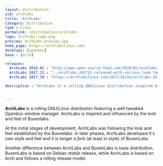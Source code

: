 ```yaml
---
layout: distribution
uid: archlabs
title: 'ArchLabs'
Category: Distribution
type : Linux
permalink: /distribution/archlabs
logo: archlabs-logo.png
preview: ArchLabs-preview.jpg
home_page: https://archlabslinux.com/
desktops: [openbox]
base : [arch]

releases:
  ArchLabs 2018.02 : "http://www.open-source-feed.com/2018/02/archlabs-201802-released-with.html"
  ArchLabs 2017.12 : "../archlabs-201712-released-with-various-look-feel-improvements/"
  ArchLabs 2017.10 : "https://archlabslinux.com/2017/10/24/archlabs-2017-10-release/"

description : "ArchLabs is a rolling GNU/Linux distribution inspired by the simplicity and look and feel of Busenlab, another operating system based on Debian with Openbox window manager"


---
```


**ArchLabs** is a rolling GNU/Linux distribution featuring a well tweaked Openbox window manager. ArchLabs is inspired and influenced by the look and feel of Busenlabs.

At the initial stages of development, ArchLabs was following the look and feel established by the Busnelabs. In later phases, ArchLabs developed it's own style and feel and it is longer a *fork* (at least in style) of BusenLabs.

Another difference between ArchLabs and BusenLabs is base distribution. BusenLabs is based on Debian *stable* release, while ArchLabs is based on Arch and follows a rolling release model.